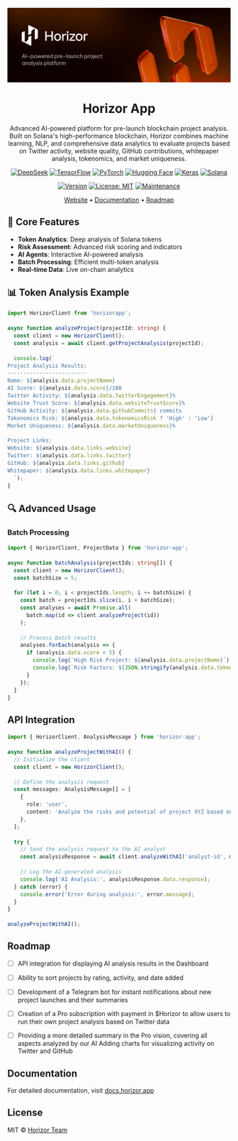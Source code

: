 ![Horizor App](./assets/header.jpg)

<h1 align="center">Horizor App</h1>

<p align="center">
Advanced AI-powered platform for pre-launch blockchain project analysis. Built on Solana's high-performance blockchain, Horizor combines machine learning, NLP, and comprehensive data analytics to evaluate projects based on Twitter activity, website quality, GitHub contributions, whitepaper analysis, tokenomics, and market uniqueness.
</p>

<div align="center">

[![DeepSeek](https://img.shields.io/badge/DeepSeek-0A66C2?style=for-the-badge&logo=deepseek&logoColor=white)](https://www.deepseek.com/)
[![TensorFlow](https://img.shields.io/badge/TensorFlow-FF6F00?style=for-the-badge&logo=tensorflow&logoColor=white)](https://www.tensorflow.org/)
[![PyTorch](https://img.shields.io/badge/PyTorch-EE4C2C?style=for-the-badge&logo=pytorch&logoColor=white)](https://pytorch.org/)
[![Hugging Face](https://img.shields.io/badge/Hugging%20Face-FFD21F?style=for-the-badge&logo=huggingface&logoColor=black)](https://huggingface.co/)
[![Keras](https://img.shields.io/badge/Keras-D00000?style=for-the-badge&logo=keras&logoColor=white)](https://keras.io/)
[![Solana](https://img.shields.io/badge/Solana-black?style=for-the-badge&logo=solana&logoColor=14F195)](https://solana.com/)

[![Version](https://img.shields.io/badge/version-1.0.0-blue.svg?cacheSeconds=2592000&style=flat-square)](https://github.com/horizorapp/horizor-app)
[![License: MIT](https://img.shields.io/badge/License-MIT-yellow.svg?style=flat-square)](https://opensource.org/licenses/MIT)
[![Maintenance](https://img.shields.io/badge/Maintained%3F-yes-green.svg?style=flat-square)]([https://github.com/horizorapp/horizor-app/graphs/commit-activity](https://github.com/horizorapp/horizor/graphs/commit-activity))

</div>

<p align="center">
  <a href="https://horizor.app">Website</a> •
  <a href="https://horizorapp.gitbook.io/docs">Documentation</a> •
  <a href="https://horizor.app#Roadmap">Roadmap</a>
</p>


## 🔧 Core Features

- **Token Analytics**: Deep analysis of Solana tokens
- **Risk Assessment**: Advanced risk scoring and indicators
- **AI Agents**: Interactive AI-powered analysis
- **Batch Processing**: Efficient multi-token analysis
- **Real-time Data**: Live on-chain analytics

## 📊 Token Analysis Example

```typescript
import HorizorClient from 'horizorapp';

async function analyzeProject(projectId: string) {
  const client = new HorizorClient();
  const analysis = await client.getProjectAnalysis(projectId);

  console.log(`
Project Analysis Results:
-------------------------
Name: ${analysis.data.projectName}
AI Score: ${analysis.data.score}/100
Twitter Activity: ${analysis.data.twitterEngagement}%
Website Trust Score: ${analysis.data.websiteTrustScore}%
GitHub Activity: ${analysis.data.githubCommits} commits
Tokenomics Risk: ${analysis.data.tokenomicsRisk ? 'High' : 'Low'}
Market Uniqueness: ${analysis.data.marketUniqueness}%
  
Project Links:
Website: ${analysis.data.links.website}
Twitter: ${analysis.data.links.twitter}
GitHub: ${analysis.data.links.github}
Whitepaper: ${analysis.data.links.whitepaper}
  `);
}

```

## 🔍 Advanced Usage

### Batch Processing

```typescript
import { HorizorClient, ProjectData } from 'horizor-app';

async function batchAnalysis(projectIds: string[]) {
  const client = new HorizorClient();
  const batchSize = 5;
  
  for (let i = 0; i < projectIds.length; i += batchSize) {
    const batch = projectIds.slice(i, i + batchSize);
    const analyses = await Promise.all(
      batch.map(id => client.analyzeProject(id))
    );
    
    // Process batch results
    analyses.forEach(analysis => {
      if (analysis.data.score < 5) {
        console.log(`High Risk Project: ${analysis.data.projectName}`);
        console.log(`Risk Factors: ${JSON.stringify(analysis.data.tokenomics)}`);
      }
    });
  }
}
```


## API Integration

```typescript
import { HorizorClient, AnalysisMessage } from 'horizor-app';

async function analyzeProjectWithAI() {
  // Initialize the client
  const client = new HorizorClient();

  // Define the analysis request
  const messages: AnalysisMessage[] = [
    {
      role: 'user',
      content: 'Analyze the risks and potential of project XYZ based on Twitter, GitHub, and Whitepaper data.',
    },
  ];

  try {
    // Send the analysis request to the AI analyst
    const analysisResponse = await client.analyzeWithAI('analyst-id', messages);
    
    // Log the AI-generated analysis
    console.log('AI Analysis:', analysisResponse.data.response);
  } catch (error) {
    console.error('Error during analysis:', error.message);
  }
}

analyzeProjectWithAI();
```


## Roadmap

- [ ] API integration for displaying AI analysis results in the Dashboard
- [ ] Ability to sort projects by rating, activity, and date added
- [ ] Development of a Telegram bot for instant notifications about new project launches and their summaries
- [ ] Creation of a Pro subscription with payment in $Horizor  to allow users to run their own project analysis based on Twitter data
- [ ] Providing a more detailed summary in the Pro vision, covering all aspects analyzed by our AI
Adding charts for visualizing activity on Twitter and GitHub


## Documentation

For detailed documentation, visit [docs.horizor.app](https://horizorapp.gitbook.io/docs)


## License

MIT © [Horizor Team](LICENSE)
